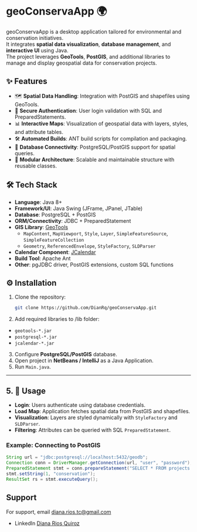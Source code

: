 # geoConservaApp 🌍

geoConservaApp is a desktop application tailored for environmental and conservation initiatives.  
It integrates **spatial data visualization**, **database management**, and **interactive UI** using Java.  
The project leverages **GeoTools**, **PostGIS**, and additional libraries to manage and display geospatial data for conservation projects.


## ✨ Features

- 🗺️ **Spatial Data Handling**: Integration with PostGIS and shapefiles using GeoTools.  
- 🔑 **Secure Authentication**: User login validation with SQL and PreparedStatements.  
- 📊 **Interactive Maps**: Visualization of geospatial data with layers, styles, and attribute tables.  
- 🛠️ **Automated Builds**: ANT build scripts for compilation and packaging.  
- 🔌 **Database Connectivity**: PostgreSQL/PostGIS support for spatial queries.  
- 🧩 **Modular Architecture**: Scalable and maintainable structure with reusable classes.  



## 🛠️ Tech Stack

- **Language**: Java 8+  
- **Framework/UI**: Java Swing (JFrame, JPanel, JTable)  
- **Database**: PostgreSQL + PostGIS  
- **ORM/Connectivity**: JDBC + PreparedStatement  
- **GIS Library**: [GeoTools](https://geotools.org/)  
  - `MapContent`, `MapViewport`, `Style`, `Layer`, `SimpleFeatureSource`, `SimpleFeatureCollection`  
  - `Geometry`, `ReferencedEnvelope`, `StyleFactory`, `SLDParser`  
- **Calendar Component**: [JCalendar](https://toedter.com/jcalendar/)  
- **Build Tool**: Apache Ant  
- **Other**: pgJDBC driver, PostGIS extensions, custom SQL functions  


## ⚙️ Installation

1. Clone the repository:
   ```bash
   git clone https://github.com/DianRq/geoConservaApp.git
2. Add required libraries to /lib folder:
- `geotools-*.jar`
- `postgresql-*.jar`
- `jcalendar-*.jar`
3. Configure **PostgreSQL/PostGIS** database.
4. Open project in **NetBeans / IntelliJ** as a Java Application.
5. Run `Main.java`.
---

## 5. 🚀 Usage

- **Login**: Users authenticate using database credentials.  
- **Load Map**: Application fetches spatial data from PostGIS and shapefiles.  
- **Visualization**: Layers are styled dynamically with `StyleFactory` and `SLDParser`.  
- **Filtering**: Attributes can be queried with SQL `PreparedStatement`.  

### Example: Connecting to PostGIS
```java
String url = "jdbc:postgresql://localhost:5432/geodb";
Connection conn = DriverManager.getConnection(url, "user", "password");
PreparedStatement stmt = conn.prepareStatement("SELECT * FROM projects WHERE type = ?");
stmt.setString(1, "conservation");
ResultSet rs = stmt.executeQuery();
```
## Support

For support, email diana.rios.tc@gmail.com
- LinkedIn [Diana Rios Quiroz](www.linkedin.com/in/diana-rios-quiroz-a77606365) 
